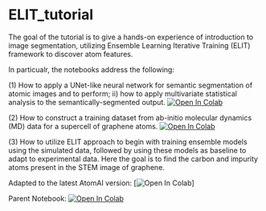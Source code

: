 # ELIT_tutorial

The goal of the tutorial is to give a hands-on experience of introduction to image segmentation, utilizing Ensemble Learning Iterative Training (ELIT) framework to discover atom features.

In particualr, the notebooks address the following:

(1) How to apply a UNet-like neural network for semantic segmentation of atomic images and to perform; ii) how to apply multivariate statistical analysis to the semantically-segmented output.
[![Open In Colab](https://colab.research.google.com/assets/colab-badge.svg)](https://colab.research.google.com/github/aghosh92/ELIT_tutorial/blob/main/01b_SemanticSegmentation_MZ.ipynb)


(2) How to construct a training dataset from ab-initio molecular dynamics (MD) data for a supercell of graphene atoms.
[![Open In Colab](https://colab.research.google.com/assets/colab-badge.svg)](https://colab.research.google.com/github/aghosh92/ELIT_tutorial/blob/main/MD_data_labelled.ipynb)


(3) How to utilize ELIT approach to begin with training ensemble models using the simulated data, followed by using these models as baseline to adapt to experimental data. Here the goal is to find the carbon and impurity atoms present in the STEM image of graphene.

Adapted to the latest AtomAI version:
[![Open In Colab](https://colab.research.google.com/assets/colab-badge.svg)]

Parent Notebook:
[![Open In Colab](https://colab.research.google.com/assets/colab-badge.svg)](https://colab.research.google.com/github/aghosh92/ELIT/blob/main/elit_graphene_v3b.ipynb)

